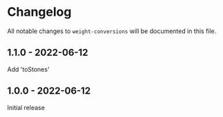 # Changelog

All notable changes to `weight-conversions` will be documented in this file.

## 1.1.0 - 2022-06-12

Add 'toStones'

## 1.0.0 - 2022-06-12

Initial release
